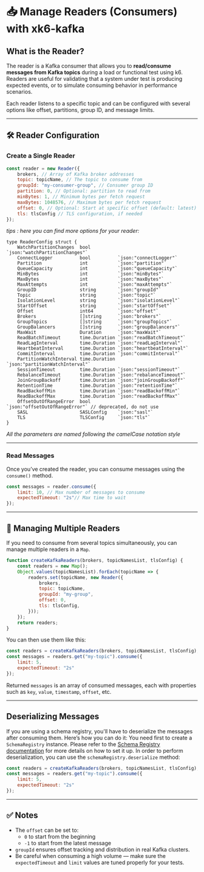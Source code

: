 # 📥 Manage Readers (Consumers) with xk6-kafka

## What is the Reader?

The reader is a Kafka consumer that allows you to **read/consume messages from Kafka topics** during a load or functional test using k6. Readers are useful for validating that a system under test is
producing expected events, or to simulate consuming behavior in performance scenarios.

Each reader listens to a specific topic and can be configured with several options like offset, partitions, group ID, and message limits.

---

## 🛠️ Reader Configuration

### Create a Single Reader

```javascript
const reader = new Reader({
    brokers, // Array of Kafka broker addresses
    topic: topicName, // The topic to consume from
    groupId: "my-consumer-group", // Consumer group ID
    partition: 0, // Optional: partition to read from
    minBytes: 1, // Minimum bytes per fetch request
    maxBytes: 1048576, // Maximum bytes per fetch request
    offset: 0, // Optional: Start at specific offset (default: latest)
    tls: tlsConfig // TLS configuration, if needed
});
```

_tips : here you can find more options for your reader:_

```golang
type ReaderConfig struct {
	WatchPartitionChanges  bool          `json:"watchPartitionChanges"`
	ConnectLogger          bool          `json:"connectLogger"`
	Partition              int           `json:"partition"`
	QueueCapacity          int           `json:"queueCapacity"`
	MinBytes               int           `json:"minBytes"`
	MaxBytes               int           `json:"maxBytes"`
	MaxAttempts            int           `json:"maxAttempts"`
	GroupID                string        `json:"groupId"`
	Topic                  string        `json:"topic"`
	IsolationLevel         string        `json:"isolationLevel"`
	StartOffset            string        `json:"startOffset"`
	Offset                 int64         `json:"offset"`
	Brokers                []string      `json:"brokers"`
	GroupTopics            []string      `json:"groupTopics"`
	GroupBalancers         []string      `json:"groupBalancers"`
	MaxWait                Duration      `json:"maxWait"`
	ReadBatchTimeout       time.Duration `json:"readBatchTimeout"`
	ReadLagInterval        time.Duration `json:"readLagInterval"`
	HeartbeatInterval      time.Duration `json:"heartbeatInterval"`
	CommitInterval         time.Duration `json:"commitInterval"`
	PartitionWatchInterval time.Duration `json:"partitionWatchInterval"`
	SessionTimeout         time.Duration `json:"sessionTimeout"`
	RebalanceTimeout       time.Duration `json:"rebalanceTimeout"`
	JoinGroupBackoff       time.Duration `json:"joinGroupBackoff"`
	RetentionTime          time.Duration `json:"retentionTime"`
	ReadBackoffMin         time.Duration `json:"readBackoffMin"`
	ReadBackoffMax         time.Duration `json:"readBackoffMax"`
	OffsetOutOfRangeError  bool          `json:"offsetOutOfRangeError"` // deprecated, do not use
	SASL                   SASLConfig    `json:"sasl"`
	TLS                    TLSConfig     `json:"tls"`
} 
```

_All the parameters are named following the camelCase notation style_

---

### Read Messages

Once you’ve created the reader, you can consume messages using the `consume()` method.

```javascript
const messages = reader.consume({
    limit: 10, // Max number of messages to consume
    expectedTimeout: "2s"// Max time to wait
});
```

---

## 🧵 Managing Multiple Readers

If you need to consume from several topics simultaneously, you can manage multiple readers in a `Map`.

```javascript
function createKafkaReaders(brokers, topicNamesList, tlsConfig) {
    const readers = new Map();
    Object.values(topicNamesList).forEach(topicName => {
        readers.set(topicName, new Reader({
            brokers,
            topic: topicName,
            groupId: "my-group",
            offset: 0,
            tls: tlsConfig,
        }));
    });
    return readers;
}
```

You can then use them like this:

```javascript
const readers = createKafkaReaders(brokers, topicNamesList, tlsConfig);
const messages = readers.get("my-topic").consume({
    limit: 5,
    expectedTimeout: "2s"
});
```

Returned `messages` is an array of consumed messages, each with properties such as `key`, `value`, `timestamp`, `offset`, etc.

---

## Deserializing Messages

If you are using a schema registry, you'll have to deserialize the messages after consuming them. Here’s how you can do it:
You need first to create a `SchemaRegistry` instance. Please refer to the [Schema Registry documentation](./schema-registry.md) for more details on how to set it up.
In order to perform deserialization, you can use the `schemaRegistry.deserialize` method:
```javascript
const readers = createKafkaReaders(brokers, topicNamesList, tlsConfig);
const messages = readers.get("my-topic").consume({
    limit: 5,
    expectedTimeout: "2s"
});
```

---

## ✅ Notes

- The `offset` can be set to:
    - `0` to start from the beginning
    - `-1` to start from the latest message
- `groupId` ensures offset tracking and distribution in real Kafka clusters.
- Be careful when consuming a high volume — make sure the `expectedTimeout` and `limit` values are tuned properly for your tests.
